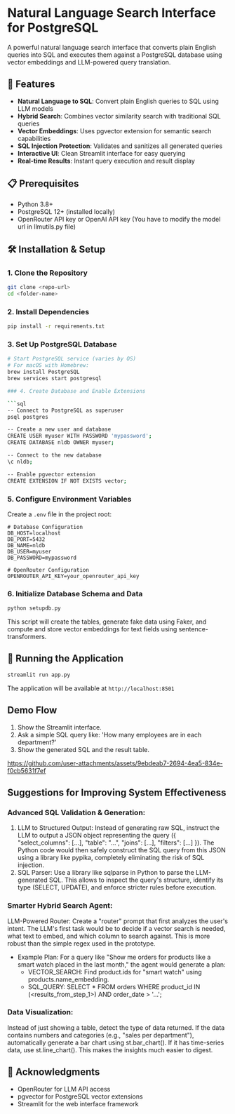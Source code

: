 # Natural Language Search Interface for PostgreSQL

A powerful natural language search interface that converts plain English queries into SQL and executes them against a PostgreSQL database using vector embeddings and LLM-powered query translation.

## 🚀 Features

- **Natural Language to SQL**: Convert plain English queries to SQL using LLM models
- **Hybrid Search**: Combines vector similarity search with traditional SQL queries
- **Vector Embeddings**: Uses pgvector extension for semantic search capabilities
- **SQL Injection Protection**: Validates and sanitizes all generated queries
- **Interactive UI**: Clean Streamlit interface for easy querying
- **Real-time Results**: Instant query execution and result display

## 📋 Prerequisites

- Python 3.8+
- PostgreSQL 12+ (installed locally)
- OpenRouter API key or OpenAI API key (You have to modify the model url in llmutils.py file)

## 🛠️ Installation & Setup

### 1. Clone the Repository

```bash
git clone <repo-url>
cd <folder-name>
```

### 2. Install Dependencies

```bash
pip install -r requirements.txt
```

### 3. Set Up PostgreSQL Database

```bash
# Start PostgreSQL service (varies by OS)
# For macOS with Homebrew:
brew install PostgreSQL
brew services start postgresql

### 4. Create Database and Enable Extensions

```sql
-- Connect to PostgreSQL as superuser
psql postgres

-- Create a new user and database
CREATE USER myuser WITH PASSWORD 'mypassword';
CREATE DATABASE nldb OWNER myuser;

-- Connect to the new database
\c nldb;

-- Enable pgvector extension
CREATE EXTENSION IF NOT EXISTS vector;
```

### 5. Configure Environment Variables

Create a `.env` file in the project root:

```env
# Database Configuration
DB_HOST=localhost
DB_PORT=5432
DB_NAME=nldb
DB_USER=myuser
DB_PASSWORD=mypassword

# OpenRouter Configuration
OPENROUTER_API_KEY=your_openrouter_api_key
```

### 6. Initialize Database Schema and Data

```bash
python setupdb.py
```
This script will create the tables, generate fake data using Faker, and compute and store vector embeddings for text fields using sentence-transformers.

## 🚀 Running the Application

```bash
streamlit run app.py
```

The application will be available at `http://localhost:8501`

## Demo Flow
1. Show the Streamlit interface.
2. Ask a simple SQL query like: 'How many employees are in each department?'
3. Show the generated SQL and the result table.


https://github.com/user-attachments/assets/9ebdeab7-2694-4ea5-834e-f0cb5631f7ef


## Suggestions for Improving System Effectiveness
### Advanced SQL Validation & Generation:
1. LLM to Structured Output: Instead of generating raw SQL, instruct the LLM to output a JSON object representing the query ({ "select_columns": [...], "table": "...", "joins": [...], "filters": [...] }). The Python code would then safely construct the SQL query from this JSON using a library like pypika, completely eliminating the risk of SQL injection.
2. SQL Parser: Use a library like sqlparse in Python to parse the LLM-generated SQL. This allows to inspect the query's structure, identify its type (SELECT, UPDATE), and enforce stricter rules before execution.
### Smarter Hybrid Search Agent:
LLM-Powered Router: Create a "router" prompt that first analyzes the user's intent. The LLM's first task would be to decide if a vector search is needed, what text to embed, and which column to search against. This is more robust than the simple regex used in the prototype.
- Example Plan: For a query like "Show me orders for products like a smart watch placed in the last month," the agent would generate a plan:
    - VECTOR_SEARCH: Find product.ids for "smart watch" using products.name_embedding.
    - SQL_QUERY: SELECT * FROM orders WHERE product_id IN (<results_from_step_1>) AND order_date > '...';
### Data Visualization:
Instead of just showing a table, detect the type of data returned. If the data contains numbers and categories (e.g., "sales per department"), automatically generate a bar chart using st.bar_chart(). If it has time-series data, use st.line_chart(). This makes the insights much easier to digest.


## 🙏 Acknowledgments

- OpenRouter for LLM API access
- pgvector for PostgreSQL vector extensions
- Streamlit for the web interface framework
